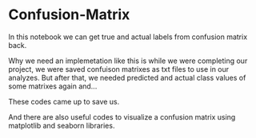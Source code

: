 # Confusion-Matrix

In this notebook we can get true and actual labels from confusion matrix back.

Why we need an implemetation like this is while we were completing our project, we were saved confuison matrixes as txt files to use in our analyzes. But after that, we needed predicted and actual class values of some matrixes again and...

These codes came up to save us.

And there are also useful codes to visualize a confusion matrix using matplotlib and seaborn libraries.

